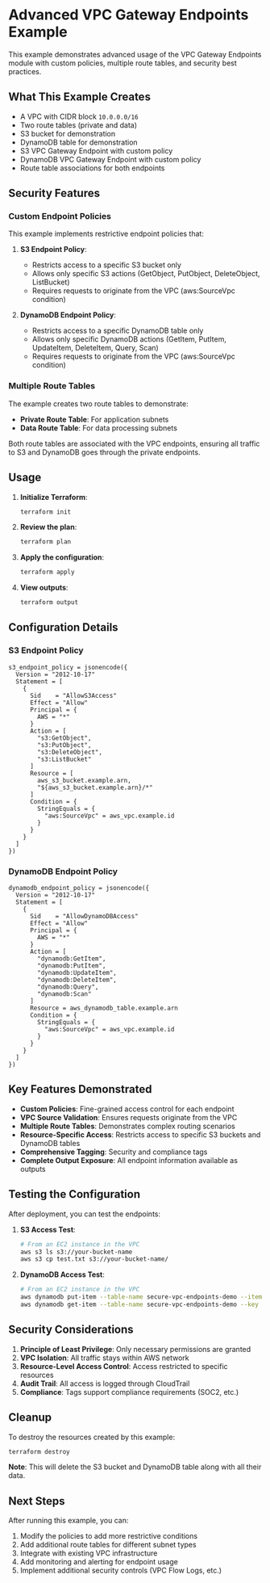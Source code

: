 # Advanced VPC Gateway Endpoints Example

This example demonstrates advanced usage of the VPC Gateway Endpoints module with custom policies, multiple route tables, and security best practices.

## What This Example Creates

- A VPC with CIDR block `10.0.0.0/16`
- Two route tables (private and data)
- S3 bucket for demonstration
- DynamoDB table for demonstration
- S3 VPC Gateway Endpoint with custom policy
- DynamoDB VPC Gateway Endpoint with custom policy
- Route table associations for both endpoints

## Security Features

### Custom Endpoint Policies

This example implements restrictive endpoint policies that:

1. **S3 Endpoint Policy**:
   - Restricts access to a specific S3 bucket only
   - Allows only specific S3 actions (GetObject, PutObject, DeleteObject, ListBucket)
   - Requires requests to originate from the VPC (aws:SourceVpc condition)

2. **DynamoDB Endpoint Policy**:
   - Restricts access to a specific DynamoDB table only
   - Allows only specific DynamoDB actions (GetItem, PutItem, UpdateItem, DeleteItem, Query, Scan)
   - Requires requests to originate from the VPC (aws:SourceVpc condition)

### Multiple Route Tables

The example creates two route tables to demonstrate:
- **Private Route Table**: For application subnets
- **Data Route Table**: For data processing subnets

Both route tables are associated with the VPC endpoints, ensuring all traffic to S3 and DynamoDB goes through the private endpoints.

## Usage

1. **Initialize Terraform**:
   ```bash
   terraform init
   ```

2. **Review the plan**:
   ```bash
   terraform plan
   ```

3. **Apply the configuration**:
   ```bash
   terraform apply
   ```

4. **View outputs**:
   ```bash
   terraform output
   ```

## Configuration Details

### S3 Endpoint Policy

```hcl
s3_endpoint_policy = jsonencode({
  Version = "2012-10-17"
  Statement = [
    {
      Sid    = "AllowS3Access"
      Effect = "Allow"
      Principal = {
        AWS = "*"
      }
      Action = [
        "s3:GetObject",
        "s3:PutObject",
        "s3:DeleteObject",
        "s3:ListBucket"
      ]
      Resource = [
        aws_s3_bucket.example.arn,
        "${aws_s3_bucket.example.arn}/*"
      ]
      Condition = {
        StringEquals = {
          "aws:SourceVpc" = aws_vpc.example.id
        }
      }
    }
  ]
})
```

### DynamoDB Endpoint Policy

```hcl
dynamodb_endpoint_policy = jsonencode({
  Version = "2012-10-17"
  Statement = [
    {
      Sid    = "AllowDynamoDBAccess"
      Effect = "Allow"
      Principal = {
        AWS = "*"
      }
      Action = [
        "dynamodb:GetItem",
        "dynamodb:PutItem",
        "dynamodb:UpdateItem",
        "dynamodb:DeleteItem",
        "dynamodb:Query",
        "dynamodb:Scan"
      ]
      Resource = aws_dynamodb_table.example.arn
      Condition = {
        StringEquals = {
          "aws:SourceVpc" = aws_vpc.example.id
        }
      }
    }
  ]
})
```

## Key Features Demonstrated

- **Custom Policies**: Fine-grained access control for each endpoint
- **VPC Source Validation**: Ensures requests originate from the VPC
- **Multiple Route Tables**: Demonstrates complex routing scenarios
- **Resource-Specific Access**: Restricts access to specific S3 buckets and DynamoDB tables
- **Comprehensive Tagging**: Security and compliance tags
- **Complete Output Exposure**: All endpoint information available as outputs

## Testing the Configuration

After deployment, you can test the endpoints:

1. **S3 Access Test**:
   ```bash
   # From an EC2 instance in the VPC
   aws s3 ls s3://your-bucket-name
   aws s3 cp test.txt s3://your-bucket-name/
   ```

2. **DynamoDB Access Test**:
   ```bash
   # From an EC2 instance in the VPC
   aws dynamodb put-item --table-name secure-vpc-endpoints-demo --item '{"id":{"S":"test123"}}'
   aws dynamodb get-item --table-name secure-vpc-endpoints-demo --key '{"id":{"S":"test123"}}'
   ```

## Security Considerations

1. **Principle of Least Privilege**: Only necessary permissions are granted
2. **VPC Isolation**: All traffic stays within AWS network
3. **Resource-Level Access Control**: Access restricted to specific resources
4. **Audit Trail**: All access is logged through CloudTrail
5. **Compliance**: Tags support compliance requirements (SOC2, etc.)

## Cleanup

To destroy the resources created by this example:

```bash
terraform destroy
```

**Note**: This will delete the S3 bucket and DynamoDB table along with all their data.

## Next Steps

After running this example, you can:

1. Modify the policies to add more restrictive conditions
2. Add additional route tables for different subnet types
3. Integrate with existing VPC infrastructure
4. Add monitoring and alerting for endpoint usage
5. Implement additional security controls (VPC Flow Logs, etc.) 